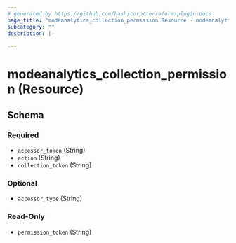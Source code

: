 ```yaml
---
# generated by https://github.com/hashicorp/terraform-plugin-docs
page_title: "modeanalytics_collection_permission Resource - modeanalytics"
subcategory: ""
description: |-
  
---
```


# modeanalytics_collection_permission (Resource)





<!-- schema generated by tfplugindocs -->
## Schema

### Required

- `accessor_token` (String)
- `action` (String)
- `collection_token` (String)

### Optional

- `accessor_type` (String)

### Read-Only

- `permission_token` (String)
